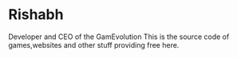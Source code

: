 # Rishabh
Developer and CEO of the GamEvolution
This is the source code of games,websites and other stuff providing free here.
